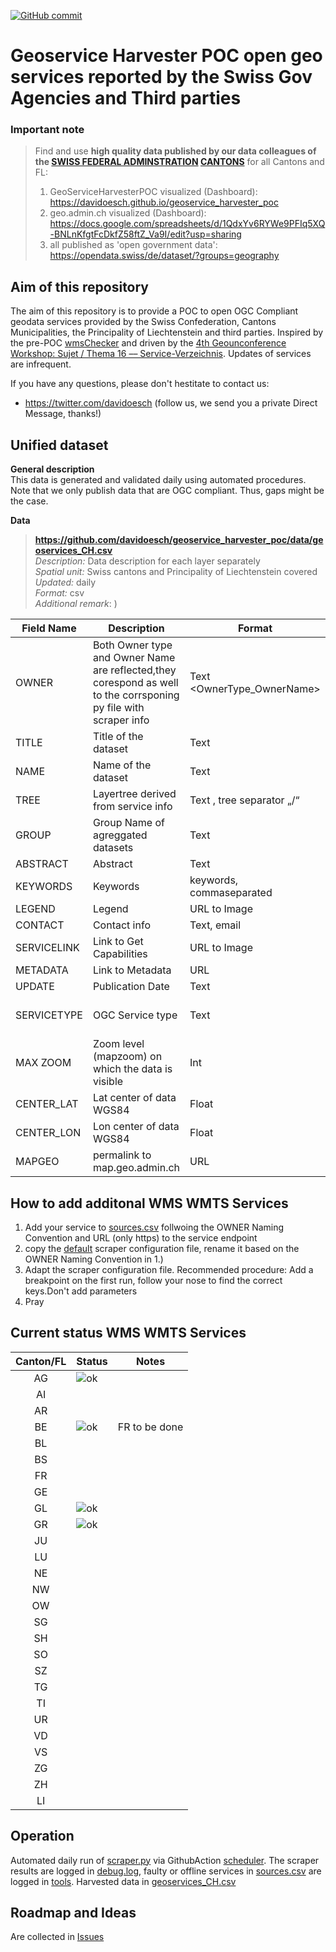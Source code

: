 [![GitHub commit](https://img.shields.io/github/last-commit/davidoesch/geoservice_harvester_poc)](https://github.com/davidoesch/geoservice_harvester_poc/commits/master)

# Geoservice Harvester POC  open geo services reported by the Swiss Gov Agencies and Third parties

### Important note
> Find and use **high quality data published by our data colleagues of the [SWISS FEDERAL ADMINSTRATION](https://www.geo.admin.ch) [CANTONS](https://www.geodienste.ch)** for all Cantons and FL:
> 1. GeoServiceHarvesterPOC visualized (Dashboard): https://davidoesch.github.io/geoservice_harvester_poc
> 2. geo.admin.ch visualized (Dashboard): https://docs.google.com/spreadsheets/d/1QdxYv6RYWe9PFIq5XQ-BNLnKfgtFcDkfZ58ftZ_Va9I/edit?usp=sharing
> 3. all published as 'open government data': https://opendata.swiss/de/dataset/?groups=geography

## Aim of this repository

The aim of this repository is to provide a POC to open OGC Compliant geodata services  provided by the Swiss Confederation, Cantons Municipalities, the Principality of Liechtenstein and third parties. Inspired by the pre-POC [wmsChecker](https://github.com/davidoesch/wmschecker) and driven by the [ 4th Geounconference Workshop: Sujet / Thema 16 –– Service-Verzeichnis](https://github.com/GeoUnconference/discussions/discussions/38). Updates of services are infrequent.

If you have any questions, please don't hestitate to contact us: <br>
- https://twitter.com/davidoesch (follow us, we send you a private Direct Message, thanks!) <br>

## Unified dataset

**General description** <br>
This data is generated and validated daily using automated procedures. Note that we only publish data that are OGC compliant. Thus, gaps might be the case. 

**Data** <br>

>**https://github.com/davidoesch/geoservice_harvester_poc/data/geoservices_CH.csv** <br>
>*Description:* Data description for each layer separately  <br>
>*Spatial unit:* Swiss cantons and Principality of Liechtenstein covered <br>
>*Updated:* daily <br>
>*Format:* csv <br>
>*Additional remark*: )

| Field Name  | Description                                                                                                      | Format                      | Note                        |
| ----------- | ---------------------------------------------------------------------------------------------------------------- | --------------------------- | --------------------------- |
| OWNER       | Both Owner type and Owner Name are reflected,they corespond as well to the corrsponing py file with scraper info | Text <OwnerType\_OwnerName> |                             |
| TITLE       | Title of the dataset                                                                                             | Text                        |                             |
| NAME        | Name of the dataset                                                                                              | Text                        |                             |
| TREE        | Layertree derived from service info                                                                              | Text , tree separator „/“   |                             |
| GROUP       | Group Name of agreggated datasets                                                                                | Text                        | only applicable for WMS     |
| ABSTRACT    | Abstract                                                                                                         | Text                        |                             |
| KEYWORDS    | Keywords                                                                                                         | keywords, commaseparated    |                             |
| LEGEND      | Legend                                                                                                           | URL to Image                |                             |
| CONTACT     | Contact info                                                                                                     | Text, email                 |                             |
| SERVICELINK | Link to Get Capabilities                                                                                         | URL to Image                |                             |
| METADATA    | Link to Metadata                                                                                                 | URL                         |                             |
| UPDATE      | Publication Date                                                                                                 | Text                        |                             |
| SERVICETYPE | OGC Service type                                                                                                 | Text                        | WMTS WMS and STAC           |
| MAX ZOOM    | Zoom level (mapzoom) on which the data is visible                                                                | Int                         | Currently set to 7 globally |
| CENTER\_LAT | Lat center of data WGS84                                                                                         | Float                       |                             |
| CENTER\_LON | Lon center of data WGS84                                                                                         | Float                       |                             |
| MAPGEO      | permalink to map.geo.admin.ch                                                                                    | URL                         |                             |
## How to add additonal WMS WMTS Services
1. Add your service to [sources.csv](https://github.com/davidoesch/geoservice_harvester_poc/sources.csv) follwoing the OWNER Naming Convention and URL (only https) to the service endpoint
2. copy the [default](https://github.com/davidoesch/geoservice_harvester_poc/scraper/default.py) scraper configuration file, rename it based on the OWNER Naming Convention in 1.)
3. Adapt the scraper configuration file. Recommended procedure: Add a breakpoint on the first run, follow your nose to find the correct keys.Don't add parameters
4. Pray

## Current status WMS WMTS Services

| Canton/FL 	| Status 	| Notes 	|
|:---------:	|--------	|-------	|
|     AG    	|  ![ok](https://placehold.jp/b8e186/000000/200x50.png?text=WMS 'ok')      	|      	|
|     AI    	|        	|       	|
|     AR    	|        	|       	|
|     BE    	|  ![ok](https://placehold.jp/b8e186/000000/200x50.png?text=WMS 'ok')      	|   FR  to be done   	|
|     BL    	|        	|       	|
|     BS    	|        	|       	|
|     FR    	|        	|       	|
|     GE    	|        	|       	|
|     GL    	|  ![ok](https://placehold.jp/b8e186/000000/200x50.png?text=WMS-WFS 'ok')      	|      	|
|     GR    	|  ![ok](https://placehold.jp/b8e186/000000/200x50.png?text=WMS-WFS 'ok')      	|      	|
|     JU    	|        	|       	|
|     LU    	|        	|       	|
|     NE    	|        	|       	|
|     NW    	|        	|       	|
|     OW    	|        	|       	|
|     SG    	|        	|       	|
|     SH    	|        	|       	|
|     SO    	|        	|       	|
|     SZ    	|        	|       	|
|     TG    	|        	|       	|
|     TI    	|        	|       	|
|     UR    	|        	|       	|
|     VD    	|        	|       	|
|     VS    	|        	|       	|
|     ZG    	|        	|       	|
|     ZH    	|        	|       	|
|     LI    	|        	|       	|



## Operation
Automated daily run of [scraper.py](https://github.com/davidoesch/geoservice_harvester_poc/scraper.py) via GithubAction [scheduler](https://github.com/davidoesch/geoservice_harvester_poc/blob/main/.github/workflows/scheduler-scraper.yml). The scraper results are logged in [debug.log](https://github.com/davidoesch/geoservice_harvester_poc/blob/main/tools/debug.log), faulty or offline services in [sources.csv](https://github.com/davidoesch/geoservice_harvester_poc/blob/main/sources.csv) are logged in [tools](https://github.com/davidoesch/geoservice_harvester_poc/tree/main/tools). Harvested data in [geoservices_CH.csv](https://github.com/davidoesch/geoservice_harvester_poc/blob/main/data/geoservices_CH.csv)

## Roadmap and Ideas
Are collected in [Issues](https://github.com/davidoesch/geoservice_harvester_poc/issues)


